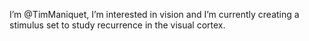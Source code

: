 I’m @TimManiquet, I’m interested in vision and I’m currently creating a stimulus set to study recurrence in the visual cortex.

<!---
TimManiquet/TimManiquet is a ✨ special ✨ repository because its `README.md` (this file) appears on your GitHub profile.
You can click the Preview link to take a look at your changes.
--->
